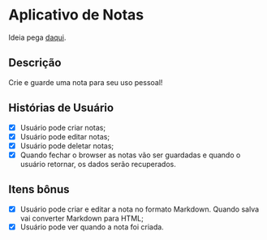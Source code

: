 # Aplicativo de Notas

Ideia pega [daqui](https://github.com/florinpop17/app-ideas).

## Descrição

Crie e guarde uma nota para seu uso pessoal!

## Histórias de Usuário

- [x] Usuário pode criar notas;
- [x] Usuário pode editar notas;
- [x] Usuário pode deletar notas;
- [x] Quando fechar o browser as notas vão ser guardadas e quando o usuário retornar, os dados serão recuperados.

## Itens bônus

- [x] Usuário pode criar e editar a nota no formato Markdown. Quando salva vai converter Markdown para HTML;
- [x] Usuário pode ver quando a nota foi criada.
